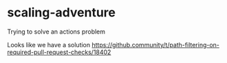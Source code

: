 # scaling-adventure
Trying to solve an actions problem

Looks like we have a solution 
https://github.community/t/path-filtering-on-required-pull-request-checks/18402

